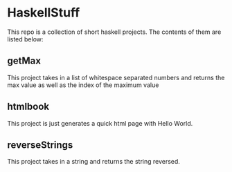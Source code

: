 # HaskellStuff
This repo is a collection of short haskell projects. The contents of them are listed below:

## getMax
This project takes in a list of whitespace separated numbers and returns the max value as well as the index of the maximum value

## htmlbook
This project is just generates a quick html page with Hello World.

## reverseStrings
This project takes in a string and returns the string reversed.
